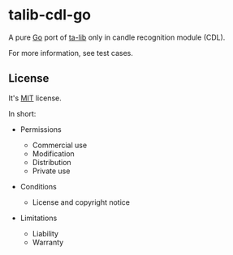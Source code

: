 talib-cdl-go
============

A pure [Go](https://golang.org) port of [ta-lib](https://ta-lib.org) only in
candle recognition module (CDL).

For more information, see test cases.

License
-------

It's [MIT](https://github.com/iwat/qxargs/blob/master/LICENSE) license.

In short:

- Permissions
  - Commercial use
  - Modification
  - Distribution
  - Private use

- Conditions
  - License and copyright notice

- Limitations
  - Liability
  - Warranty
